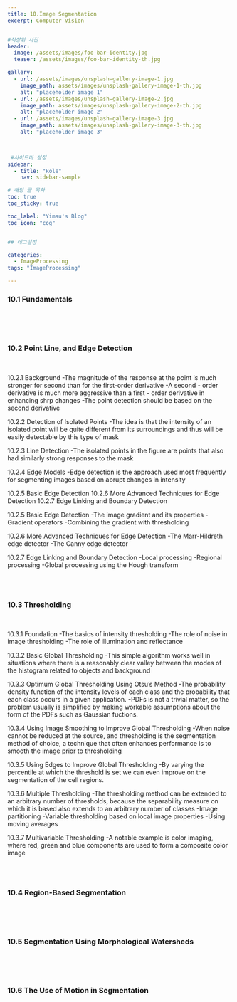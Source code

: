 ```yaml
---
title: 10.Image Segmentation
excerpt: Computer Vision


#최상위 사진
header:
  image: /assets/images/foo-bar-identity.jpg
  teaser: /assets/images/foo-bar-identity-th.jpg

gallery:
  - url: /assets/images/unsplash-gallery-image-1.jpg
    image_path: assets/images/unsplash-gallery-image-1-th.jpg
    alt: "placeholder image 1"
  - url: /assets/images/unsplash-gallery-image-2.jpg
    image_path: assets/images/unsplash-gallery-image-2-th.jpg
    alt: "placeholder image 2"
  - url: /assets/images/unsplash-gallery-image-3.jpg
    image_path: assets/images/unsplash-gallery-image-3-th.jpg
    alt: "placeholder image 3"
    


 #사이드바 설정 
sidebar:
  - title: "Role"
    nav: sidebar-sample

# 해당 글 목차
toc: true
toc_sticky: true

toc_label: "Yimsu's Blog"
toc_icon: "cog"


## 테그설정

categories:
  - ImageProcessing
tags: "ImageProcessing"

---
```


### 10.1 Fundamentals
<br/>



<br/>
<br/>


### 10.2 Point Line, and Edge Detection
<br/>


10.2.1 Background
	-The magnitude of the response at the point is much stronger for second than for the first-order derivative
	-A second - order derivative is much more aggressive than a first - order derivative in enhancing shrp changes
	-The point detection should be based on the second derivative

10.2.2 Detection of Isolated Points
	-The idea is that the intensity of an isolated point will be quite different from its surroundings and thus
	will be easily detectable by this type of mask

10.2.3 Line Detection
	-The isolated points in the figure are points that also had similarly strong responses to the mask

10.2.4 Edge Models
	-Edge detection is the approach used most frequently for segmenting images based on abrupt changes in intensity

10.2.5 Basic Edge Detection
10.2.6 More Advanced Techniques for Edge Detection
10.2.7 Edge Linking and Boundary Detection

10.2.5 Basic Edge Detection
-The image gradient and its properties
-Gradient operators
-Combining the gradient with thresholding
	
10.2.6 More Advanced Techniques for Edge Detection
	-The Marr-Hildreth edge detector
	-The Canny edge detector


10.2.7 Edge Linking and Boundary Detection
	-Local processing
	-Regional processing
	-Global processing using the Hough transform


<br/>
<br/>



### 10.3 Thresholding
<br/>

10.3.1 Foundation
	-The basics of intensity thresholding
	-The role of noise in image thresholding
	-The role of illumination and reflectance

10.3.2 Basic Global Thresholding
	-This simple algorithm works well in situations where there is a reasonably clear valley between the modes
	of the histogram related to objects and background

10.3.3 Optimum Global Thresholding Using Otsu’s Method
	-The probability density function of the intensity levels of each class and the probability that each class
	occurs in a given application.
	-PDFs is not a trivial matter, so the problem usually is simplified by making workable assumptions about the form of the PDFs
	such as Gaussian fuctions.



10.3.4 Using Image Smoothing to Improve Global Thresholding
	-When noise cannot be reduced at the source, and thresholding is the segmentation method of choice,
	a technique that often enhances performance is to smooth the image prior to  thresholding

10.3.5 Using Edges to Improve Global Thresholding
    -By varying the percentile at which the threshold is set we can even improve on the segmentation of the cell regions.

10.3.6 Multiple Thresholding
	-The thresholding method can be extended to an arbitrary number of thresholds, because the separability measure
	on which it is based also extends to an arbitrary number of classes
	-Image partitioning
    -Variable thresholding based on local image properties
    -Using moving averages

10.3.7 Multivariable Thresholding
    -A notable example is color imaging, where red, green and blue components are used to form a composite color image

<br/>
<br/>



### 10.4 Region-Based Segmentation
<br/>



<br/>
<br/>



### 10.5 Segmentation Using Morphological Watersheds
<br/>



<br/>
<br/>



### 10.6 The Use of Motion in Segmentation
<br/>



<br/>
<br/>

